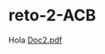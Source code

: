 # reto-2-ACB
Hola
[Doc2.pdf](https://github.com/AndresBustamant/reto-2-ACB/files/12340323/Doc2.pdf)
